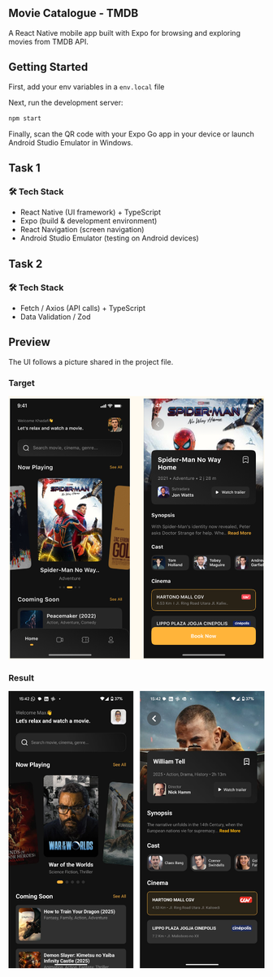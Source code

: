 ## Movie Catalogue - TMDB

A React Native mobile app built with Expo for browsing and exploring movies from TMDB API.

## Getting Started

First, add your env variables in a `env.local` file


Next, run the development server:

```bash
npm start
```

Finally, scan the QR code with your Expo Go app in your device or launch Android Studio Emulator in Windows.

## Task 1
### 🛠 Tech Stack

- React Native (UI framework) + TypeScript
- Expo (build & development environment)
- React Navigation (screen navigation)
- Android Studio Emulator (testing on Android devices)

## Task 2
### 🛠 Tech Stack

- Fetch / Axios (API calls) + TypeScript
- Data Validation / Zod

## Preview

The UI follows a picture shared in the project file.

### Target

![alt text](assets/image.png)

### Result

![alt text](assets/Result.png)